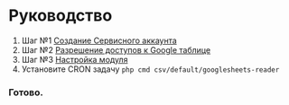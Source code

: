 # Руководство

1. Шаг №1 [Создание Сервисного аккаунта](create_account.md)
2. Шаг №2 [Разрешение доступов к Google таблице](sheet_access.md)
3. Шаг №3 [Настройка модуля](setting_module.md)
4. Установите CRON задачу `php cmd csv/default/googlesheets-reader`

### Готово.